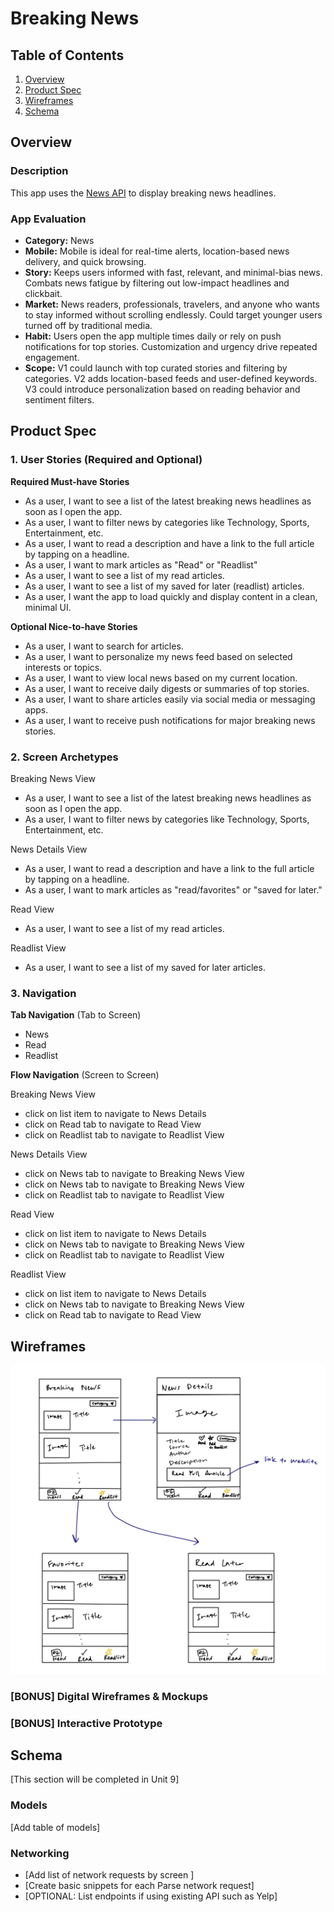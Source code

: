 # Breaking News

## Table of Contents

1. [Overview](#Overview)
2. [Product Spec](#Product-Spec)
3. [Wireframes](#Wireframes)
4. [Schema](#Schema)

## Overview

### Description

This app uses the [News API](https://newsapi.org/docs/get-started) to display breaking news headlines.

### App Evaluation

- **Category:** News
- **Mobile:** Mobile is ideal for real-time alerts, location-based news delivery, and quick browsing.
- **Story:** Keeps users informed with fast, relevant, and minimal-bias news. Combats news fatigue by filtering out low-impact headlines and clickbait.  
- **Market:** News readers, professionals, travelers, and anyone who wants to stay informed without scrolling endlessly. Could target younger users turned off by traditional media. 
- **Habit:** Users open the app multiple times daily or rely on push notifications for top stories. Customization and urgency drive repeated engagement. 
- **Scope:** V1 could launch with top curated stories and filtering by categories. V2 adds location-based feeds and user-defined keywords. V3 could introduce personalization based on reading behavior and sentiment filters.

## Product Spec

### 1. User Stories (Required and Optional)

**Required Must-have Stories**

* As a user, I want to see a list of the latest breaking news headlines as soon as I open the app.
* As a user, I want to filter news by categories like Technology, Sports, Entertainment, etc.
* As a user, I want to read a description and have a link to the full article by tapping on a headline.
* As a user, I want to mark articles as "Read" or "Readlist"
* As a user, I want to see a list of my read articles.
* As a user, I want to see a list of my saved for later (readlist) articles.
* As a user, I want the app to load quickly and display content in a clean, minimal UI.

**Optional Nice-to-have Stories**

* As a user, I want to search for articles.
* As a user, I want to personalize my news feed based on selected interests or topics.
* As a user, I want to view local news based on my current location.
* As a user, I want to receive daily digests or summaries of top stories.
* As a user, I want to share articles easily via social media or messaging apps.
* As a user, I want to receive push notifications for major breaking news stories.

### 2. Screen Archetypes

Breaking News View
* As a user, I want to see a list of the latest breaking news headlines as soon as I open the app.
* As a user, I want to filter news by categories like Technology, Sports, Entertainment, etc.

News Details View
* As a user, I want to read a description and have a link to the full article by tapping on a headline.
* As a user, I want to mark articles as "read/favorites" or "saved for later."

Read View
* As a user, I want to see a list of my read articles.

Readlist View
* As a user, I want to see a list of my saved for later articles.

### 3. Navigation

**Tab Navigation** (Tab to Screen)

* News
* Read
* Readlist

**Flow Navigation** (Screen to Screen)

Breaking News View
* click on list item to navigate to News Details
* click on Read tab to navigate to Read View
* click on Readlist tab to navigate to Readlist View

News Details View
* click on News tab to navigate to Breaking News View
* click on News tab to navigate to Breaking News View
* click on Readlist tab to navigate to Readlist View
  
Read View
* click on list item to navigate to News Details
* click on News tab to navigate to Breaking News View
* click on Readlist tab to navigate to Readlist View

Readlist View
* click on list item to navigate to News Details
* click on News tab to navigate to Breaking News View
* click on Read tab to navigate to Read View

## Wireframes
<img src="./breaking-news-wireframe.jpg" width=600>

### [BONUS] Digital Wireframes & Mockups

### [BONUS] Interactive Prototype

## Schema 

[This section will be completed in Unit 9]

### Models

[Add table of models]

### Networking

- [Add list of network requests by screen ]
- [Create basic snippets for each Parse network request]
- [OPTIONAL: List endpoints if using existing API such as Yelp]
